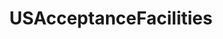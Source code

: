 ---
layout: wrapper_text
category: datasets

# Basic
identifier: "100,806"
title: "USAcceptanceFacilities"
describedBy: ""
description: "the Department of State's Bureau of Consular Affairs, Office of Passport Services/Customer Service, designates many post offices, clerks of court, public libraries and other state, county, township, and municipal government offices to accept first time passport applications on its behalf."
programCode:
  - "014:009"
bureauCode:
  - "014:00"

# Dates
modified: "2013-11-24"

# POC
poc:
  type: "vcard:Contact"
  fn: "Seratte, Kathlene"
  hasEmail: "mailto:SeratteKA@state.gov"

# Publisher
publisher:
  type: "org:Organization"
  name: "U.S. Department of State"

# Spatiotemporal
spatial: "World"
temporal: "2015-06-04T00:00:01Z/2015-08-01T23:59:59Z"

# Distribution
distribution:
  - type: "dcat:Distribution"
    downloadURL: "http://cadatacatalog.state.gov/storage/f/2013-11-24T20%3A52%3A39.651Z/facilities.json"
    mediaType: "application/JSON"
  - type: "dcat:Distribution"
    accessURL: "http://cadatacatalog.state.gov/storage/f/2013-11-24T20%3A52%3A39.651Z/facilities.json"
    format: "json"

# Keywords
keyword:
  - "-"
---